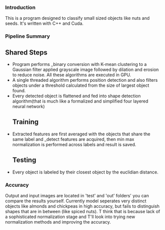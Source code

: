 ### Introduction
This is a program designed to classify small sized objects like nuts and seeds. It's written with C++ and Cuda.
### Pipeline Summary
  ## Shared Steps
- Program performs _binary conversion with K-mean clustering to a Gaussian filter applied grayscale image followed by dilation and erosion to reduce noise. All these algorithms are executed in GPU.
- A single threaded algorithm performs position detection and also filters objects under a threshold calculated from the size of largest object found.
- Every detected object is flattened and fed into shape detection algorithm(that is much like a formalized and simplified four layered neural network)
  ## Training
- Extracted features are first averaged with the objects that share the same label and _detect features are acquired, then min max normalization is performed across labels and result is saved.
  ## Testing
- Every object is labeled by their closest object by the euclidian distance.
### Accuracy
Output and input images are located in 'test' and 'out' folders' you can compare the results yourself.
Currently model seperates very distinct objects like almonds and chickpeas in high accuracy, but fails to distinguish shapes that are in between (like spiced nuts). T think that is because lack of a sophisticated normalization stage and 
T'll look into trying new normalization methods and improving the accuracy.
